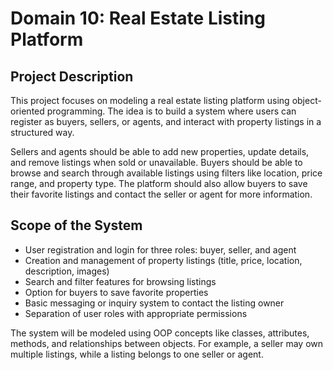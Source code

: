 <h1>Domain 10: Real Estate Listing Platform</h1>

<h2>Project Description </h2>
<p>
  This project focuses on modeling a real estate listing platform using object-oriented programming. 
  The idea is to build a system where users can register as buyers, sellers, or agents, and interact 
  with property listings in a structured way.
</p>
<p>
  Sellers and agents should be able to add new properties, update details, and remove listings when sold 
  or unavailable. Buyers should be able to browse and search through available listings using filters 
  like location, price range, and property type. The platform should also allow buyers to save their 
  favorite listings and contact the seller or agent for more information.
</p>

<h2>Scope of the System</h2>
<ul>
  <li>User registration and login for three roles: buyer, seller, and agent</li>
  <li>Creation and management of property listings (title, price, location, description, images)</li>
  <li>Search and filter features for browsing listings</li>
  <li>Option for buyers to save favorite properties</li>
  <li>Basic messaging or inquiry system to contact the listing owner</li>
  <li>Separation of user roles with appropriate permissions</li>
</ul>
<p>
  The system will be modeled using OOP concepts like classes, attributes, methods, and relationships 
  between objects. For example, a seller may own multiple listings, while a listing belongs to one 
  seller or agent.
</p>

